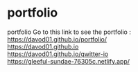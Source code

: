 # portfolio
portfolio
Go to this link to see the portfolio :<br/>
https://davod01.github.io/portfolio/ <br/>
https://davod01.github.io <br/>
https://davod01.github.io/qwitter-io <br/>
https://gleeful-sundae-76305c.netlify.app/ <br/>
